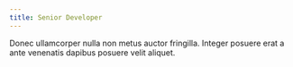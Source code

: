 ```yaml
---
title: Senior Developer
---
```


Donec ullamcorper nulla non metus auctor fringilla. Integer posuere erat a ante venenatis dapibus posuere velit aliquet.